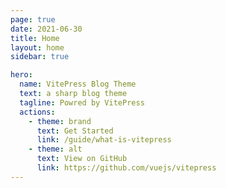```yaml
---
page: true
date: 2021-06-30
title: Home
layout: home
sidebar: true

hero:
  name: VitePress Blog Theme
  text: a sharp blog theme
  tagline: Powred by VitePress
  actions:
    - theme: brand
      text: Get Started
      link: /guide/what-is-vitepress
    - theme: alt
      text: View on GitHub
      link: https://github.com/vuejs/vitepress
---
```

<script setup>
import BlogsGrid from "./.vitepress/theme/components/BlogsGrid.vue";
import { useData } from "vitepress";
const { theme } = useData();
const posts = theme.value.posts
</script>
<div class="container blogs-container">
<BlogsGrid :posts="posts" />
</div>

<style>

</style>